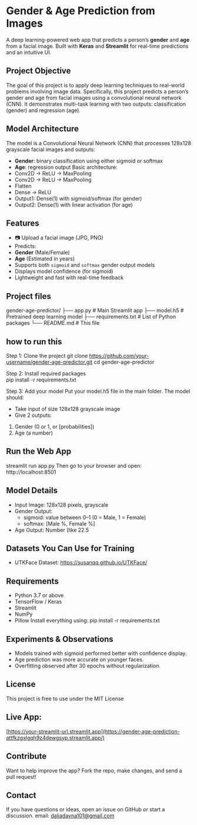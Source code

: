 # Gender & Age Prediction from Images

A deep learning-powered web app that predicts a person’s **gender** and **age** from a facial image. Built with **Keras** and **Streamlit** for real-time predictions and an intuitive UI.

## Project Objective 

The goal of this project is to apply deep learning techniques to real-world problems involving image data. Specifically, this project predicts a person’s gender and age from facial images using a convolutional neural network (CNN). It demonstrates multi-task learning with two outputs: classification (gender) and regression (age).

##  Model Architecture

The model is a Convolutional Neural Network (CNN) that processes 128x128 grayscale facial images and outputs:
- **Gender**: binary classification using either sigmoid or softmax
- **Age**: regression output
Basic architecture:
- Conv2D → ReLU → MaxPooling
- Conv2D → ReLU → MaxPooling
- Flatten
- Dense → ReLU
- Output1: Dense(1) with sigmoid/softmax (for gender)
- Output2: Dense(1) with linear activation (for age)

##  Features
- 📷 Upload a facial image (JPG, PNG)
-  Predicts:
  - **Gender** (Male/Female)
  - **Age** (Estimated in years)
- Supports both `sigmoid` and `softmax` gender output models
- Displays model confidence (for sigmoid)
- Lightweight and fast with real-time feedback

##  Project files
gender-age-predictor/
├── app.py             # Main Streamlit app
├── model.h5           # Pretrained deep learning model
├── requirements.txt   # List of Python packages
└── README.md          # This file

## how to run this 
Step 1: Clone the project
git clone https://github.com/your-username/gender-age-predictor.git
cd gender-age-predictor

Step 2: Install required packages	
pip install -r requirements.txt

Step 3: Add your model
Put your model.h5 file in the main folder.
The model should:
- Take input of size 128x128 grayscale image
- Give 2 outputs:
1. Gender (0 or 1, or [probabilities])
2. Age (a number)

## Run the Web App
  streamlit run app.py
Then go to your browser and open: http://localhost:8501

## Model Details
- Input Image: 128x128 pixels, grayscale
- Gender Output:
  - sigmoid: value between 0–1 (0 = Male, 1 = Female)
  - softmax: [Male %, Female %]
- Age Output: Number (like 22.5

## Datasets You Can Use for Training
- UTKFace Dataset: https://susanqq.github.io/UTKFace/

## Requirements
- Python 3.7 or above
- TensorFlow / Keras
- Streamlit
- NumPy
- Pillow
Install everything using:
    pip install -r requirements.txt

##  Experiments & Observations

- Models trained with sigmoid performed better with confidence display.
- Age prediction was more accurate on younger faces.
- Overfitting observed after 30 epochs without regularization.

## License
This project is free to use under the MIT License

## Live App:
[https://your-streamlit-url.streamlit.app](https://gender-age-prediction-attfkzgxlgqh9z4dewgsyp.streamlit.app/)

## Contribute
Want to help improve the app?
Fork the repo, make changes, and send a pull request!

## Contact
If you have questions or ideas, open an issue on GitHub or start a discussion.
 email: daliadayna101@gmail.com

